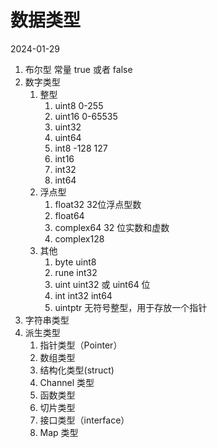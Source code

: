 # 数据类型
2024-01-29

1. 布尔型 常量 true 或者 false
2. 数字类型
   1. 整型
      1. uint8 0-255
      2. uint16 0-65535
      3. uint32 
      4. uint64
      5. int8 -128 127
      6. int16 
      7. int32
      8. int64
   2. 浮点型
      1. float32 32位浮点型数
      2. float64
      3. complex64 32 位实数和虚数
      4. complex128
   3. 其他
      1. byte   uint8
      2. rune int32
      3. uint uint32 或 uint64 位
      4. int  int32 int64
      5. uintptr 无符号整型，用于存放一个指针
3. 字符串类型
4. 派生类型
   1. 指针类型（Pointer）
   2. 数组类型
   3. 结构化类型(struct)
   4. Channel 类型
   5. 函数类型
   6. 切片类型
   7. 接口类型（interface）
   8. Map 类型


